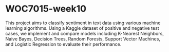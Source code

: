 # WOC7015-week10
 This project aims to classify sentiment in text data using various machine learning algorithms. Using a Kaggle dataset of positive and negative test cases, we implement and compare models including K-Nearest Neighbors, Naive Bayes, Decision Trees, Random Forests, Support Vector Machines, and Logistic Regression to evaluate their performance.
